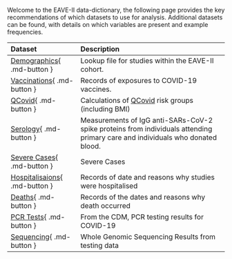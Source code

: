 Welcome to the EAVE-II data-dictionary, the following page provides the key recommendations of which datasets to use for analysis.
Additional datasets can be found, with details on which variables are present and example frequencies.

<center>

| Dataset                     | Description     |
|:----                        |:-----                 |
| [Demographics](demographics){ .md-button }   | Lookup file for studies within the EAVE-II cohort. |
| [Vaccinations](vaccines){ .md-button } | Records of exposures to COVID-19 vaccines.  |
| [QCovid](qcovid){ .md-button }       | Calculations of [QCovid](https://qcovid.org/) risk groups (including BMI)  |
| [Serology](serology){ .md-button }       | Measurements of IgG anti-SARs-CoV-2 spike proteins from individuals attending primary care and individuals who donated blood. |
| [Severe Cases](severe-cases){ .md-button } | Severe Cases |
| [Hospitalisaions](hospitalisations){ .md-button } | Records of date and reasons why studies were hospitalised |
| [Deaths](deaths){ .md-button } | Records of the dates and reasons why death occurred |
| [PCR Tests](testing){ .md-button } | From the CDM, PCR testing results for COVID-19 |
| [Sequencing](sequencing){ .md-button } | Whole Genomic Sequencing Results from testing data |




</center>

